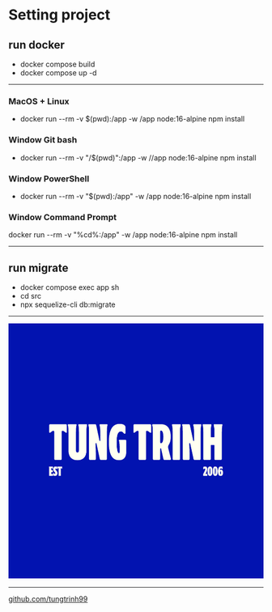 # Setting project
## run docker 
- docker compose build
- docker compose up -d 
***
### MacOS + Linux
-  docker run --rm -v $(pwd):/app -w /app node:16-alpine npm install

### Window Git bash
-  docker run --rm -v "/$(pwd)":/app -w //app node:16-alpine npm install

### Window PowerShell
-  docker run --rm -v "$(pwd):/app" -w /app node:16-alpine npm install

### Window Command Prompt
docker run --rm -v "%cd%:/app" -w /app node:16-alpine npm install
***
## run migrate 
- docker compose exec app sh
- cd src
- npx sequelize-cli db:migrate

***
![](public/image.png)
***
[github.com/tungtrinh99](https://github.com/tungtrinh99)